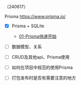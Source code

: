 （240617）

Prisma
https://www.prisma.io/

- [x] Prisma + SQLite
	- [01-Prisma快速开始](01-Prisma快速开始.md)
- [ ] 数据模型、关系
- [ ] CRUD及其他api，Prisma使用
- [ ] 如何在项目中规范的使用Prisma
- [ ] 打包发布时是否有需要注意的地方

